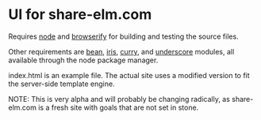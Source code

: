# UI for share-elm.com

Requires [node](http://nodejs.org/) and [browserify](https://github.com/substack/node-browserify) for building and testing the source files.

Other requirements are [bean](https://npmjs.org/package/bean), [iris](https://npmjs.org/package/iris), [curry](https://npmjs.org/package/curry), and [underscore](https://npmjs.org/package/underscore) modules, all available through the node package manager.

index.html is an example file. The actual site uses a modified version to fit the server-side template engine.

NOTE: This is very alpha and will probably be changing radically, as share-elm.com is a fresh site with goals that are not set in stone.


